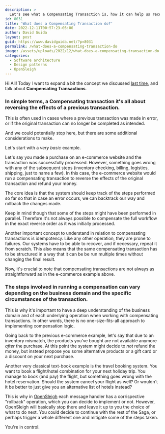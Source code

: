 ```yaml
---
description: >
  Let's see what a Compensating Transaction is, how it can help us recovering from errors and how important it is to have deep knowledge of our domain before running them.
id: 8031
title: 'What does a Compensating Transaction do?'
date: 2022-12-11T00:57:23-05:00
author: David Guida
layout: post
guid: https://www.davidguida.net/?p=8031
permalink: /what-does-a-compensating-transaction-do
image: /assets/uploads/2022/12/what-does-a-compensating-transaction-do.jpg
categories:  
  - Software architecture
  - Design patterns
  - OpenSleigh
---
```


Hi All! Today I want to expand a bit the concept we discussed <a href='/why-would-you-send-messages-twice' target='_blank'>last time</a>, and talk about __Compensating Transactions__.

### In simple terms, a Compensating transaction it's all about reversing the effects of a previous transaction.

This is often used in cases where a previous transaction was made in error, or if the original transaction can no longer be completed as intended.

And we could potentially stop here, but there are some additional considerations to make.

Let's start with a *very basic* example.

Let's say you made a purchase on an e-commerce website and the transaction was successfully processed. However, something goes wrong with any of the subsequent steps (inventory checking, billing, logistics, shipping, just to name a few). In this case, the e-commerce website would run a compensating transaction to reverse the effects of the original transaction and refund your money.

The core idea is that the system should keep track of the steps performed so far so that in case an error occurs, we can backtrack our way and rollback the changes made.

Keep in mind though that some of the steps might have been performed in parallel. Therefore it's not always possible to compensate the full workflow in the exact reverse order as it was initially processed.

Another important concept to understand in relation to compensating transactions is idempotency. Like any other operation, they are prone to failures. Our systems have to be able to recover, and if necessary, repeat it from scratch. This also means that the same compensating transaction has to be structured in a way that it can be be run multiple times without changing the final result.

Now, it's crucial to note that compensating transactions are not always as straightforward as in the e-commerce example above. 

### The steps involved in running a compensation can vary depending on the business domain and the specific circumstances of the transaction. 

This is why it's important to have a deep understanding of the business domain and of each underlying operation when working with compensating transactions. In other words, there is no one-size-fits-all approach to implementing compensation logic. 

Going back to the previous e-commerce example, let's say that due to an inventory mismatch, the products you've bought are not available anymore *after* the purchase.
At this point the system might decide to *not* refund the money, but instead propose you some alternative products or a gift card or a discount on your next purchase.

Another very classical text-book example is the travel booking system. You want to book a flight/hotel combination for your next holiday trip. You manage to book (and pay) the flight, but something goes wrong with the hotel reservation. Should the system cancel your flight as well? Or wouldn't it be better to just give you an alternative list of hotels instead?

This is why in <a href='https://github.com/mizrael/OpenSleigh' target='_blank'>OpenSleigh</a> each message handler has a corrispective "rollback" operation, which you can decide to implement or not. However, OpenSleigh will basically stop there and leave it up to you the choice of what to do next.
You could decide to continue with the rest of the Saga, or perhaps trigger a whole different one and mitigate some of the steps taken. 

You're in control.